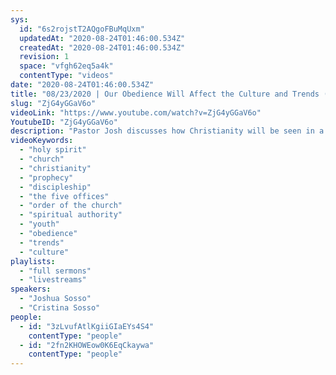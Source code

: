 ```yaml
---
sys:
  id: "6s2rojstT2AQgoFBuMqUxm"
  updatedAt: "2020-08-24T01:46:00.534Z"
  createdAt: "2020-08-24T01:46:00.534Z"
  revision: 1
  space: "vfgh62eq5a4k"
  contentType: "videos"
date: "2020-08-24T01:46:00.534Z"
title: "08/23/2020 | Our Obedience Will Affect the Culture and Trends (Pastor Joshua Sosso)"
slug: "ZjG4yGGaV6o"
videoLink: "https://www.youtube.com/watch?v=ZjG4yGGaV6o"
YoutubeID: "ZjG4yGGaV6o"
description: "Pastor Josh discusses how Christianity will be seen in a new light and how our obedience to the Holy Spirit can affect the culture and trends of this world. We must continue to watch our words, actions, and heart issues. Pastor Cris starts off this message with prophecies to this Body. This sermon was delivered by Pastor Josh Sosso at Freedom Fellowship Church International on August 23, 2020.\n\n"
videoKeywords:
  - "holy spirit"
  - "church"
  - "christianity"
  - "prophecy"
  - "discipleship"
  - "the five offices"
  - "order of the church"
  - "spiritual authority"
  - "youth"
  - "obedience"
  - "trends"
  - "culture"
playlists:
  - "full sermons"
  - "livestreams"
speakers:
  - "Joshua Sosso"
  - "Cristina Sosso"
people:
  - id: "3zLvufAtlKgiiGIaEYs4S4"
    contentType: "people"
  - id: "2fn2KHOWEow0K6EqCkaywa"
    contentType: "people"
---
```

